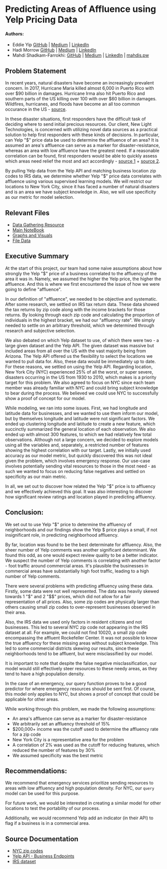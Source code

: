 # Predicting Areas of Affluence using Yelp Pricing Data
#### Authors: 
- Eddie Yip  [GitHub](https://github.com/Tempyst) | [Medium](https://medium.com/@eddie.yip2) | [LinkedIn](https://www.linkedin.com/in/eddie-yip-2a37324b/)
- Hadi Morrow [GitHub](https://github.com/HadiMorrow) | [Medium](https://medium.com/@hadi.a.morrow) | [LinkedIn](https://www.linkedin.com/in/hadi-morrow-4b94164b/)
- Mahdi Shadkam-Farrokhi: [GitHub](https://github.com/Shaddyjr) | [Medium](https://medium.com/@mahdis.pw) | [LinkedIn](https://www.linkedin.com/in/mahdi-shadkam-farrokhi-m-s-8a410958/) | [mahdis.pw](http://mahdis.pw)

## Problem Statement

In recent years, natural disasters have become an increasingly prevalent concern. In 2017, Hurricane Maria killed almost 6,000 in Puerto Rico with over $90 billion in damages. Hurricane Irma also hit Puerto Rico and southern parts of the US killing over 100 with over $60 billion in damages. Wildfires, hurricanes, and floods have become an all too common occurance in the US - [source](https://en.wikipedia.org/wiki/List_of_natural_disasters_in_the_United_States).

In these disaster situations, first responders have the difficult task of deciding where to send initial precious resources. Our client, New Light Technologies, is concerned with utilizing novel data sources as a practical solution to help first responders with these kinds of decisions. In particular, can Yelp "$" price data be used to determine the affluence of an area? It is assumed an area's affluence can serve as a marker for disaster-resistance, whereas an area with low affluence have the greatest need. If a reasonable correlation can be found, first responders would be able to quickly assess which areas need relief the most and act accordingly - [source 1](https://www.scientificamerican.com/article/natural-disasters-by-location-rich-leave-and-poor-get-poorer/ ) + [source 2](http://communitystudies.qwriting.qc.cuny.edu/2011/11/09/income-distribution/).

By pulling Yelp data from the Yelp API and matching business location zip codes to IRS data, we determine whether Yelp "$" price data correlates with affluence using various supervised learning models. We will restrict our locations to New York City, since it has faced a number of natural disasters and is an area we have subject knowledge in. Also, we will use specificity as our metric for model selection.

## Relevant Files
- [Data Gathering Resource](yelp_data_gather.ipynb)
- [Main NoteBook](code/client_project_notebook.ipynb)
- [Graphs and Visuals](images)
- [File Data](data)

## Executive Summary 

At the start of this project, our team had some naive assumptions about how strongly the Yelp "$" price of a business correlated to the affluency of the area it was in. Namely, we assumed the higher the Yelp price, the higher the affluence. And this is where we first encountered the issue of how we were going to define "affluence".

In our definition of "affluence", we needed to be objective and systematic. After some research, we settled on IRS tax return data. These data showed the tax returns by zip code along with the income brackets for those returns. By looking through each zip code and calculating the proportion of individuals in the highest bracket, we had our "affluency rate". We simply needed to settle on an arbitrary threshold, which we determined through research and subjective selection.

We also debated on which Yelp dataset to use, of which there were two - a large given dataset and the Yelp API. The given dataset was massive but included areas from all over the US with the vast majority being from Arizona. The Yelp API offered us the flexibility to select the locations we wanted to pull data for. Also, these data would be immediately up to date. For these reasons, we settled on using the Yelp API. Regarding location, New York City (NYC) experienced 25% of all the worst, or super severe, disasters occurring in the US from 1930 to 2010, which makes is a priority target for this problem. We also agreed to focus on NYC since each team member was already familiar with NYC and could bring subject knowledge to bear during the process. 
We believed we could use NYC to successfully show a proof of concept for our model.

While modeling, we ran into some issues. First, we had longitude and latitude data for businesses, and we wanted to use them inform our model, but by themselves longitude and latitude were not significant factors. We ended up clustering longitude and latitude to create a new feature, which succinctly summarized the general location of each observation. We also ended up with almost 300 features, to which we had relatively few total observations. Although not a large concern, we decided to explore models using all the variables and, separately, a restricted number of features showing the highest correlation with our target. Lastly, we initially used accuracy as our model metric, but quickly discovered this was not ideal given the problem, which involves emergency response. Our use-case involves potentially sending vital resources to those in the most need - as such we wanted to focus on reducing false negatives and settled on specificity as our main metric.

In all, we set out to discover how related the Yelp "$" price is to affluency and we effectively achieved this goal. It was also interesting to discover how significant review ratings and location played in predicting affluency.


## Conclusion:
We set out to use Yelp "$" price to determine the affluency of neighborhoods and our findings show the Yelp $ price plays a small, if not insignificant role, in predicting neighborhood affluency.

By far, location was found to be the best determinate for affluency. Also, the sheer number of Yelp comments was another significant determinant. We found this odd, as one would expect review quality to be a better indicator. We suspect the number of Yelp comments is correlating with another factor - foot traffic around commercial areas. It's plausible the businesses in commercial areas have substantially high foot traffic, leading to a high number of Yelp comments.

There were several problems with predicting affluency using these data. Firstly, some data were not well represented. The data was heavily skewed towards 1 "$" and 2 "$$" prices, which did not allow for a fair representation of all prices. Also, some zip codes are physically larger than others causing small zip codes to over-represent businesses observed in their area.

Also, the IRS data we used only factors in resident citizens and not businesses. This led to several NYC zip code not appearing in the IRS dataset at all. For example, we could not find 10020, a small zip code encompassing the affluent Rockefeller Center. It was not possible to know the true affluency for these missing areas without subject knowledge. This led to some commercial districts skewing our results, since these neighborhoods tend to be affluent, but were misclassified by our model.

It is important to note that despite the false negative misclassification, our model would still effectively steer resources to these needy areas, as they tend to have a high population density.

In the case of an emergency, our query function proves to be a good predictor for where emergency resources should be sent first. Of course, this model only applies to NYC, but shows a proof of concept that could be applicable for other areas.

While working through this problem, we made the following assumptions:
- An area's affluence can serve as a marker for disaster-resistance
- We arbitrarily set an affluency threshold of 15%
- $200,000+ income was the cutoff used to determine the affluency rate for a zip code
- New York City is a representative area for the problem
- A correlation of 2% was used as the cutoff for reducing features, which reduced the number of features by 30%
- We assumed specificity was the best metric

## Recommendations:
We recommend that emergency services prioritize sending resources to areas with low affluency and high population density. For NYC, our `query` model can be used for this purpose.

For future work, we would be interested in creating a similar model for other locations to test the portability of our process.

Additionally, we would recommend Yelp add an indicator (in their API) to flag if a business is in a commercial area.


## Source Documentation

- [NYC zip codes](https://www.nycbynatives.com/nyc_info/new_york_city_zip_codes.php)
- [Yelp API - Business Endpoints](https://www.yelp.com/fusion)
- [IRS dataset](https://www.irs.gov/statistics/soi-tax-stats-individual-income-tax-statistics-2016-zip-code-data-soi)
